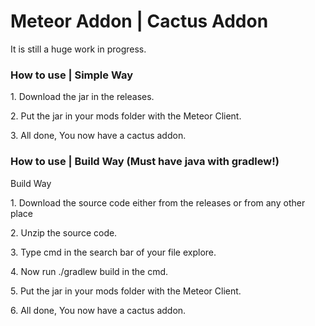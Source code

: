# Meteor Addon | Cactus Addon

It is still a huge work in progress.

### How to use | Simple Way

<p>1. Download the jar in the releases.</p>
<p>2. Put the jar in your mods folder with the Meteor Client.</p>
<p>3. All done, You now have a cactus addon.</p>

### How to use | Build Way (Must have java with gradlew!)

<p>Build Way</p>
<p>1. Download the source code either from the releases or from any other place</p>
<p>2. Unzip the source code.</p>
<p>3. Type cmd in the search bar of your file explore.</p>
<p>4. Now run ./gradlew build in the cmd.</p>
<p>5. Put the jar in your mods folder with the Meteor Client.</p>
<p>6. All done, You now have a cactus addon.</p>
